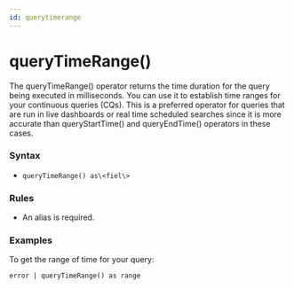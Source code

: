 ```yaml
---
id: querytimerange
---
```


# queryTimeRange()

The queryTimeRange() operator returns the time duration for the query
being executed in milliseconds. You can use it to establish time ranges
for your continuous queries (CQs). This is a preferred operator for
queries that are run in live dashboards or real time scheduled searches
since it is more accurate than queryStartTime() and queryEndTime()
operators in these cases.

### Syntax

-   `queryTimeRange() as\<fiel\>`

### Rules

-   An alias is required.

### Examples

To get the range of time for your query:

`error | queryTimeRange() as range`
